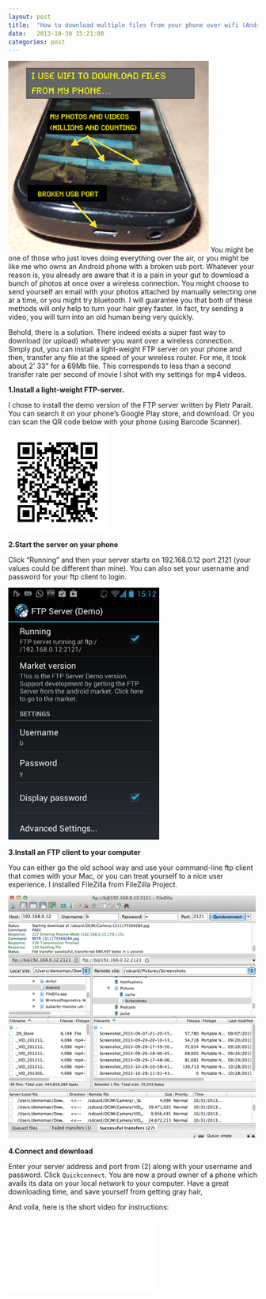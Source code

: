 ```yaml
---
layout: post
title:  "How to download multiple files from your phone over wifi (Android)"
date:   2013-10-30 15:21:00
categories: post
---
```

<span class="leftImage imgDiv"><img alt="The reason" src="/assets/how-to-download/00_phone_photo.png" width="405/"></span>
You might be one of those who just loves doing everything over the air, or you might be like me who owns an Android phone with a broken usb port. Whatever your reason is, you already are aware that it is a pain in your gut to download a bunch of photos at once over a wireless connection. You might choose to send yourself an email with your photos attached by manually selecting one at a time, or you might try bluetooth. I will guarantee you that both of these methods will only help to turn your hair grey faster. In fact, try sending a video, you will turn into an old human being very quickly.

Behold, there is a solution. There indeed exists a super fast way to download (or upload) whatever you want over a wireless connection. Simply put, you can install a light-weight FTP server on your phone and then, transfer any file at the speed of your wireless router.  For me, it took about 2’ 33” for a 69Mb file. This corresponds to less than a second transfer rate per second of movie I shot with my settings for mp4 videos.
<!--more-->

**1.Install a light-weight FTP-server.**

I chose to install the demo version of the FTP server written by Pietr Parait. You can search it on your phone’s Google Play store, and download. Or you can scan the QR code below with your phone (using Barcode Scanner).

<div class="outerDiv">
<div class="imgDiv"><img alt="image" class="midImage" src="/assets/how-to-download/01_qr_code.png"></div>
</div>

**2.Start the server on your phone**

Click “Running” and then your server starts on 192.168.0.12 port 2121 (your values could be different than mine). You can also set your username and password for your ftp client to login.

<div class="outerDiv">
<div class="imgDiv"><img alt="image" class="midImage" src="/assets/how-to-download/03_ftp_server.png" width="305"></div>
</div>

**3.Install an FTP client to your computer**

You can either go the old school way and use your command-line ftp client that comes with your Mac, or you can treat yourself to a nice user experience. I installed FileZilla from FileZilla Project.

<div class="outerDiv">
<div class="imgDiv"><img alt="image" class="midImage" src="/assets/how-to-download/04_filezilla.png"></div>
</div>

**4.Connect and download**

Enter your server address and port from (2) along with your username and password. Click `Quickconnect`. You are now a proud owner of a phone which avails its data on your local network to your computer.
Have a great downloading time, and save yourself from getting gray hair,

And voila, here is the short video for instructions:

<div class="outerDiv">
<div class="videoWrapper">
<iframe frameborder="0" class="video" src="//www.youtube.com/embed/kpc7Y-au7Gg"></iframe>
</div></div>
